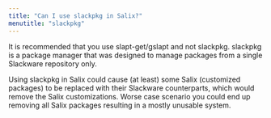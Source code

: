 ```yaml
---
title: "Can I use slackpkg in Salix?"
menutitle: "slackpkg"
---
```


It is recommended that you use slapt-get/gslapt and not slackpkg.
slackpkg is a package manager that was designed to manage packages from
a single Slackware repository only. 

Using slackpkg in Salix could cause (at least) some Salix (customized
packages) to be replaced with their Slackware counterparts, which would
remove the Salix customizations.  Worse case scenario you could end up
removing all Salix packages resulting in a mostly unusable system.

